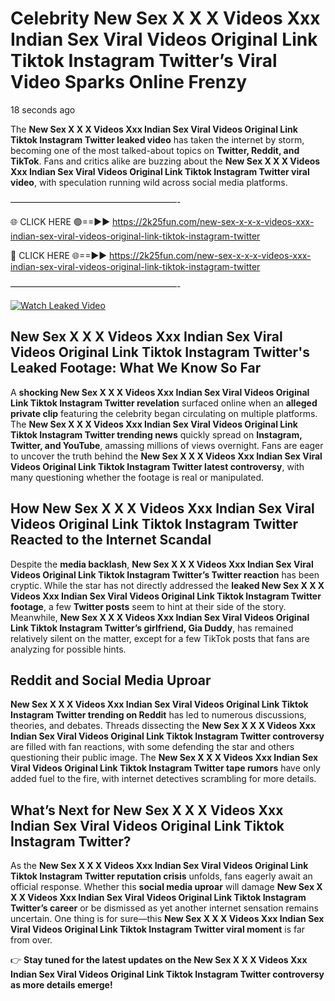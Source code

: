# Celebrity New Sex X X X Videos Xxx Indian Sex Viral Videos Original Link Tiktok Instagram Twitter’s Viral Video Sparks Online Frenzy

18 seconds ago

The **New Sex X X X Videos Xxx Indian Sex Viral Videos Original Link Tiktok Instagram Twitter leaked video** has taken the internet by storm, becoming one of the most talked-about topics on **Twitter, Reddit, and TikTok**. Fans and critics alike are buzzing about the **New Sex X X X Videos Xxx Indian Sex Viral Videos Original Link Tiktok Instagram Twitter viral video**, with speculation running wild across social media platforms.

———————————————————-

🌐 CLICK HERE 🟢==►► https://2k25fun.com/new-sex-x-x-x-videos-xxx-indian-sex-viral-videos-original-link-tiktok-instagram-twitter

🔴 CLICK HERE 🌐==►► https://2k25fun.com/new-sex-x-x-x-videos-xxx-indian-sex-viral-videos-original-link-tiktok-instagram-twitter

———————————————————-

[![Watch Leaked Video](https://miro.medium.com/v2/resize:fit:828/format:webp/1*cilzJN44JGOrTw9NJCrNHA.gif "Watch Leaked Video")](https://2k25fun.com/new-sex-x-x-x-videos-xxx-indian-sex-viral-videos-original-link-tiktok-instagram-twitter)

## **New Sex X X X Videos Xxx Indian Sex Viral Videos Original Link Tiktok Instagram Twitter's Leaked Footage: What We Know So Far**  
A **shocking New Sex X X X Videos Xxx Indian Sex Viral Videos Original Link Tiktok Instagram Twitter revelation** surfaced online when an **alleged private clip** featuring the celebrity began circulating on multiple platforms. The **New Sex X X X Videos Xxx Indian Sex Viral Videos Original Link Tiktok Instagram Twitter trending news** quickly spread on **Instagram, Twitter, and YouTube**, amassing millions of views overnight. Fans are eager to uncover the truth behind the **New Sex X X X Videos Xxx Indian Sex Viral Videos Original Link Tiktok Instagram Twitter latest controversy**, with many questioning whether the footage is real or manipulated.  

## **How New Sex X X X Videos Xxx Indian Sex Viral Videos Original Link Tiktok Instagram Twitter Reacted to the Internet Scandal**  
Despite the **media backlash**, **New Sex X X X Videos Xxx Indian Sex Viral Videos Original Link Tiktok Instagram Twitter’s Twitter reaction** has been cryptic. While the star has not directly addressed the **leaked New Sex X X X Videos Xxx Indian Sex Viral Videos Original Link Tiktok Instagram Twitter footage**, a few **Twitter posts** seem to hint at their side of the story. Meanwhile, **New Sex X X X Videos Xxx Indian Sex Viral Videos Original Link Tiktok Instagram Twitter’s girlfriend, Gia Duddy**, has remained relatively silent on the matter, except for a few TikTok posts that fans are analyzing for possible hints.  

## **Reddit and Social Media Uproar**  
**New Sex X X X Videos Xxx Indian Sex Viral Videos Original Link Tiktok Instagram Twitter trending on Reddit** has led to numerous discussions, theories, and debates. Threads dissecting the **New Sex X X X Videos Xxx Indian Sex Viral Videos Original Link Tiktok Instagram Twitter controversy** are filled with fan reactions, with some defending the star and others questioning their public image. The **New Sex X X X Videos Xxx Indian Sex Viral Videos Original Link Tiktok Instagram Twitter tape rumors** have only added fuel to the fire, with internet detectives scrambling for more details.  

## **What’s Next for New Sex X X X Videos Xxx Indian Sex Viral Videos Original Link Tiktok Instagram Twitter?**  
As the **New Sex X X X Videos Xxx Indian Sex Viral Videos Original Link Tiktok Instagram Twitter reputation crisis** unfolds, fans eagerly await an official response. Whether this **social media uproar** will damage **New Sex X X X Videos Xxx Indian Sex Viral Videos Original Link Tiktok Instagram Twitter’s career** or be dismissed as yet another internet sensation remains uncertain. One thing is for sure—this **New Sex X X X Videos Xxx Indian Sex Viral Videos Original Link Tiktok Instagram Twitter viral moment** is far from over.  

👉 **Stay tuned for the latest updates on the New Sex X X X Videos Xxx Indian Sex Viral Videos Original Link Tiktok Instagram Twitter controversy as more details emerge!**  